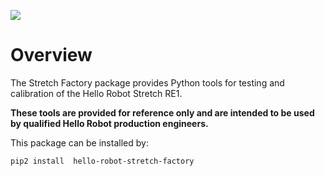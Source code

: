 ![](./images/banner.png)
# Overview

The Stretch Factory package provides Python tools for testing and calibration of the Hello Robot Stretch RE1. 

**These tools are provided for reference only and are intended to be used by qualified Hello Robot production engineers.** 

This package can be installed by:

```
pip2 install  hello-robot-stretch-factory
```

